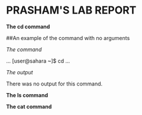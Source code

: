 # PRASHAM'S LAB REPORT 

**The cd command**

##An example of the command with no arguments

*The command*

...
[user@sahara ~]$ cd
...

*The output*

There was no output for this command.

**The ls command**



**The cat command**


